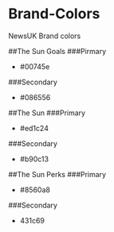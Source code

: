 # Brand-Colors
NewsUK Brand colors

##The Sun Goals
###Pirmary
- #00745e

###Secondary
- #086556

##The Sun
###Primary
- #ed1c24

###Secondary
- #b90c13

##The Sun Perks
###Primary
- #8560a8

###Secondary
- 431c69
